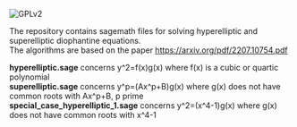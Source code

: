 ![GPLv2][]

[GPLv2]: https://img.shields.io/badge/license-GPLv2-lightgrey.svg

The repository contains sagemath files for solving hyperelliptic and superelliptic diophantine equations.<br/>
The algorithms are based on the paper https://arxiv.org/pdf/2207.10754.pdf

**hyperelliptic.sage** concerns y^2=f(x)g(x) where f(x) is a cubic or quartic polynomial<br/>
**superelliptic.sage** concerns y^p=(Ax^p+B)g(x) where g(x) does not have common roots with Ax^p+B, p prime<br/>
**special_case_hyperelliptic_1.sage** concerns y^2=(x^4-1)g(x) where g(x) does not have common roots with x^4-1<br/>

